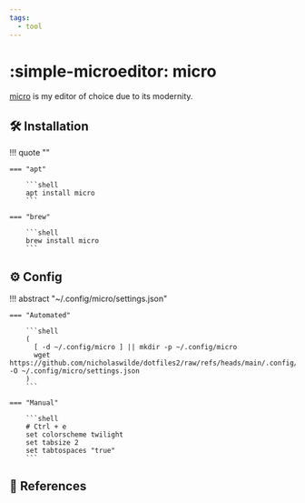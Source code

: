 ```yaml
---
tags:
  - tool
---
```

# :simple-microeditor: micro

[micro][1] is my editor of choice due to its modernity.

## :hammer_and_wrench: Installation

!!! quote ""

    === "apt"
    
        ```shell
        apt install micro
        ```

    === "brew"

        ```shell
        brew install micro
        ```

## :gear: Config

!!! abstract "~/.config/micro/settings.json"

    === "Automated"

        ```shell
        (
          [ -d ~/.config/micro ] || mkdir -p ~/.config/micro
          wget https://github.com/nicholaswilde/dotfiles2/raw/refs/heads/main/.config/micro/settings.json -O ~/.config/micro/settings.json
        )
        ```

    === "Manual"

        ```shell
        # Ctrl + e
        set colorscheme twilight
        set tabsize 2
        set tabtospaces "true"
        ```

## :link: References

[1]: <https://micro-editor.github.io/>
